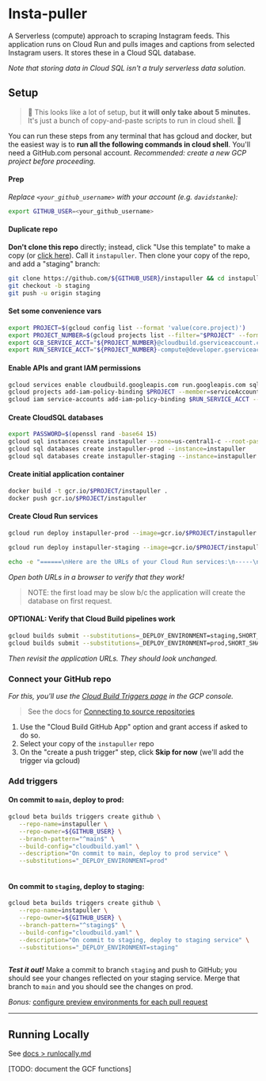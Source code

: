 # Insta-puller
A Serverless (compute) approach to scraping Instagram feeds. This application runs on Cloud Run and pulls images and captions from selected Instagram users. It stores these in a Cloud SQL database.

_Note that storing data in Cloud SQL isn't a truly serverless data solution._

## Setup

> 🥧 This looks like a lot of setup, but **it will only take about 5 minutes.** It's just a bunch of copy-and-paste scripts to run in cloud shell. 🍰

You can run these steps from any terminal that has gcloud and docker, but the easiest way is to **run all the following commands in cloud shell**. You'll need a GitHub.com personal account. *Recommended: create a new GCP project before proceeding.*

#### Prep
_Replace `<your_github_username>` with your account (e.g. `davidstanke`):_
```bash
export GITHUB_USER=<your_github_username>

```

#### Duplicate repo
**Don't clone this repo** directly; instead, click "Use this template" to make a copy (or [click here](https://github.com/davidstanke/instapuller/generate)). Call it `instapuller`. Then clone your copy of the repo, and add a "staging" branch:
```bash
git clone https://github.com/${GITHUB_USER}/instapuller && cd instapuller
git checkout -b staging
git push -u origin staging

```

#### Set some convenience vars
```bash
export PROJECT=$(gcloud config list --format 'value(core.project)')
export PROJECT_NUMBER=$(gcloud projects list --filter="$PROJECT" --format="value(PROJECT_NUMBER)")
export GCB_SERVICE_ACCT="${PROJECT_NUMBER}@cloudbuild.gserviceaccount.com"
export RUN_SERVICE_ACCT="${PROJECT_NUMBER}-compute@developer.gserviceaccount.com"

```

#### Enable APIs and grant IAM permissions
```bash
gcloud services enable cloudbuild.googleapis.com run.googleapis.com sqladmin.googleapis.com
gcloud projects add-iam-policy-binding $PROJECT --member=serviceAccount:$GCB_SERVICE_ACCT --role=roles/run.admin
gcloud iam service-accounts add-iam-policy-binding $RUN_SERVICE_ACCT --member=serviceAccount:$GCB_SERVICE_ACCT --role=roles/iam.serviceAccountUser

```

#### Create CloudSQL databases
```bash
export PASSWORD=$(openssl rand -base64 15)
gcloud sql instances create instapuller --zone=us-central1-c --root-password=${PASSWORD}
gcloud sql databases create instapuller-prod --instance=instapuller
gcloud sql databases create instapuller-staging --instance=instapuller

```

#### Create initial application container
```bash
docker build -t gcr.io/$PROJECT/instapuller .
docker push gcr.io/$PROJECT/instapuller

```

#### Create Cloud Run services
```bash
gcloud run deploy instapuller-prod --image=gcr.io/$PROJECT/instapuller --region=us-central1 --platform=managed --allow-unauthenticated --set-env-vars=DB_USER=root,DB_PASS=${PASSWORD},DB_NAME=instapuller-prod,CLOUD_SQL_CONNECTION_NAME=$PROJECT:us-central1:instapuller --set-cloudsql-instances=$PROJECT:us-central1:instapuller

gcloud run deploy instapuller-staging --image=gcr.io/$PROJECT/instapuller --region=us-central1 --platform=managed --allow-unauthenticated --set-env-vars=DB_USER=root,DB_PASS=${PASSWORD},DB_NAME=instapuller-staging,CLOUD_SQL_CONNECTION_NAME=$PROJECT:us-central1:instapuller --set-cloudsql-instances=$PROJECT:us-central1:instapuller

echo -e "======\nHere are the URLs of your Cloud Run services:\n-----\n$(gcloud run services list --platform=managed --format='value(URL)')\n====="

```
_Open both URLs in a browser to verify that they work!_
> NOTE: the first load may be slow b/c the application will create the database on first request.

#### OPTIONAL: Verify that Cloud Build pipelines work
```bash
gcloud builds submit --substitutions=_DEPLOY_ENVIRONMENT=staging,SHORT_SHA=$(date +%Y%m%d_%H%M%S)
gcloud builds submit --substitutions=_DEPLOY_ENVIRONMENT=prod,SHORT_SHA=$(date +%Y%m%d_%H%M%S)

```
_Then revisit the application URLs. They should look unchanged._

### Connect your GitHub repo
_For this, you'll use the [Cloud Build Triggers page](https://console.cloud.google.com/cloud-build/triggers) in the GCP console._

> See the docs for [Connecting to source repositories](https://cloud.google.com/cloud-build/docs/automating-builds/create-manage-triggers#connect_repo)

1. Use the "Cloud Build GitHub App" option and grant access if asked to do so.
1. Select your copy of the `instapuller` repo
1. On the "create a push trigger" step, click **Skip for now** (we'll add the trigger via gcloud)

### Add triggers
#### On commit to `main`, deploy to prod:
```bash
gcloud beta builds triggers create github \
   --repo-name=instapuller \
   --repo-owner=${GITHUB_USER} \
   --branch-pattern="^main$" \
   --build-config="cloudbuild.yaml" \
   --description="On commit to main, deploy to prod service" \
   --substitutions="_DEPLOY_ENVIRONMENT=prod"
   
```

#### On commit to `staging`, deploy to staging:
```bash
gcloud beta builds triggers create github \
   --repo-name=instapuller \
   --repo-owner=${GITHUB_USER} \
   --branch-pattern="^staging$" \
   --build-config="cloudbuild.yaml" \
   --description="On commit to staging, deploy to staging service" \
   --substitutions="_DEPLOY_ENVIRONMENT=staging"
   
```

***Test it out!*** Make a commit to branch `staging` and push to GitHub; you should see your changes reflected on your staging service. Merge that branch to `main` and you should see the changes on prod.

_Bonus:_ [configure preview environments for each pull request](docs/pr-previews.md)

-----------

## Running Locally
See [docs > runlocally.md](docs/runlocal.md)

[TODO: document the GCF functions]
